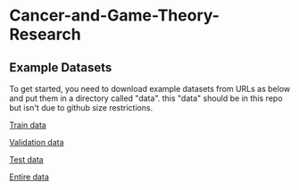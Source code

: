 # Cancer-and-Game-Theory-Research

## Example Datasets
To get started, you need to download example datasets from URLs as below and put them in a directory called "data". this
"data" should be in this repo but isn't due to github size restrictions.

[Train data](http://dataxlab.org/Cox-PASNet/train.csv) 

[Validation data](http://dataxlab.org/Cox-PASNet/validation.csv)

[Test data](http://dataxlab.org/Cox-PASNet/test.csv)

[Entire data](http://dataxlab.org/Cox-PASNet/entire_data.csv)
